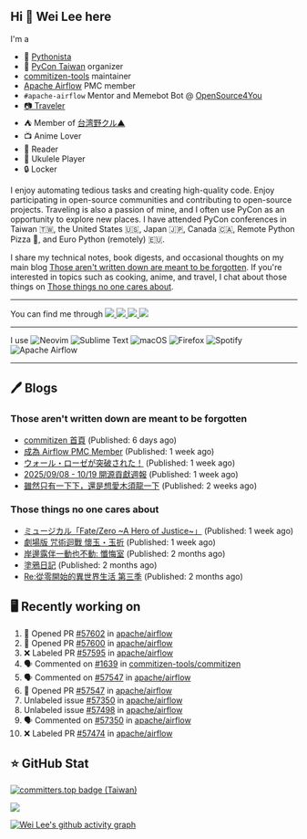## Hi 👋 Wei Lee here

I'm a

* 🐍 [Pythonista](https://pycon-note.wei-lee.me/)
* 🐍 [PyCon Taiwan](https://tw.pycon.org/) organizer
* [commitizen-tools](https://github.com/commitizen-tools) maintainer
* [Apache Airflow](https://github.com/apache/airflow/) PMC member
* `#apache-airflow` Mentor and Memebot Bot @ [OpenSource4You](https://github.com/opensource4you/)
* [📷 Traveler](https://travlog.wei-lee.me/)
* ⛺ Member of [台湾野クル▲](https://twitter.com/Taiwannokuru)
* 📺 Anime Lover
* 📖 Reader
* 🎵 Ukulele Player
* 🔒 Locker

I enjoy automating tedious tasks and creating high-quality code. Enjoy participating in open-source communities and contributing to open-source projects. Traveling is also a passion of mine, and I often use PyCon as an opportunity to explore new places. I have attended PyCon conferences in Taiwan 🇹🇼, the United States 🇺🇸, Japan 🇯🇵, Canada 🇨🇦, Remote Python Pizza 🍕, and Euro Python (remotely) 🇪🇺.

I share my technical notes, book digests, and occasional thoughts on my main blog [Those aren't written down are meant to be forgotten](https://blog.wei-lee.me/). If you're interested in topics such as cooking, anime, and travel, I chat about those things on [Those things no one cares about](https://travlog.wei-lee.me/).


---

<p align="left">
You can find me through
  <a href="https://in.linkedin.com/in/clleew" target="blank">
    <img src="https://img.shields.io/badge/LinkedIn-0077B5?style=for-the-badge&logo=linkedin&logoColor=white" />
  </a>
  <a href="https://twitter.com/clleew" target="blank">
    <img src="https://img.shields.io/badge/Twitter-1DA1F2?style=for-the-badge&logo=twitter&logoColor=white" />
  </a>
  <a href="https://github.com/Lee-W/" target="blank">
    <img src="https://img.shields.io/badge/GitHub-100000?style=for-the-badge&logo=github&logoColor=white" />
  </a>
  <img src="https://img.shields.io/mastodon/follow/109323826846876448?domain=mtd.pythonasia.org" />
</p>

---

I use ![Neovim](https://img.shields.io/badge/NeoVim-%2357A143.svg?&style=for-the-badge&logo=neovim&logoColor=white) ![Sublime Text](https://img.shields.io/badge/sublime_text-%23575757.svg?style=for-the-badge&logo=sublime-text&logoColor=important) ![macOS](https://img.shields.io/badge/mac%20os-000000?style=for-the-badge&logo=macos&logoColor=F0F0F0) ![Firefox](https://img.shields.io/badge/Firefox-FF7139?style=for-the-badge&logo=Firefox-Browser&logoColor=white) ![Spotify](https://img.shields.io/badge/Spotify-1ED760?style=for-the-badge&logo=spotify&logoColor=white) ![Apache Airflow](https://img.shields.io/badge/Apache%20Airflow-017CEE?style=for-the-badge&logo=Apache%20Airflow&logoColor=white)

---


## 🖊️ Blogs

### Those aren't written down are meant to be forgotten

* [commitizen 首頁](https://blog.wei-lee.me/posts/tech/2025/10/commitizen-home-page) (Published: 6 days ago)
* [成為 Airflow PMC Member](https://blog.wei-lee.me/posts/tech/2025/10/becoming-an-airflow-pmc-member) (Published: 1 week ago)
* [ウォール・ローゼが突破された！](https://blog.wei-lee.me/posts/tech/2025/10/it-matters-revised) (Published: 1 week ago)
* [2025/09/08 - 10/19 開源貢獻週報](https://blog.wei-lee.me/posts/tech/2025/10/2025-09-08-10-19-open-source-report) (Published: 1 week ago)
* [雖然只有一下下，還是想愛木須龍一下](https://blog.wei-lee.me/posts/tech/2025/10/airflow-top-commit-count-moment) (Published: 2 weeks ago)

### Those things no one cares about
 
 * [ミュージカル「Fate/Zero ~A Hero of Justice~」](https://travlog.wei-lee.me/posts/review/2025/10/fate-zero-a-hero-of-justice) (Published: 1 week ago)
 * [劇場版 咒術迴戰 懷玉・玉折](https://travlog.wei-lee.me/posts/review/2025/10/jujutsu-kaisen-hidden-inventory-premature-death%E2%80%93the-movie) (Published: 1 week ago)
 * [岸邊露伴一動也不動: 懺悔室](https://travlog.wei-lee.me/posts/review/2025/09/thus-spoke-kjishibe-rohan-at-a-confessional) (Published: 2 months ago)
 * [塗鴉日記](https://travlog.wei-lee.me/posts/review/2025/08/kakukakujikajika) (Published: 2 months ago)
 * [Re:從零開始的異世界生活 第三季](https://travlog.wei-lee.me/posts/review/2025/08/re-0-season-3) (Published: 2 months ago)

## 🖥️ Recently working on

1. 💪 Opened PR [#57602](undefined) in [apache/airflow](https://github.com/apache/airflow)
2. 💪 Opened PR [#57600](undefined) in [apache/airflow](https://github.com/apache/airflow)
3. ❌ Labeled PR [#57595](undefined) in [apache/airflow](https://github.com/apache/airflow)
4. 🗣 Commented on [#1639](https://github.com/commitizen-tools/commitizen/pull/1639#issuecomment-3467644978) in [commitizen-tools/commitizen](https://github.com/commitizen-tools/commitizen)
5. 🗣 Commented on [#57547](https://github.com/apache/airflow/pull/57547#issuecomment-3467581874) in [apache/airflow](https://github.com/apache/airflow)
6. 💪 Opened PR [#57547](undefined) in [apache/airflow](https://github.com/apache/airflow)
7.  Unlabeled issue [#57350](https://github.com/apache/airflow/issues/57350) in [apache/airflow](https://github.com/apache/airflow)
8.  Unlabeled issue [#57498](https://github.com/apache/airflow/issues/57498) in [apache/airflow](https://github.com/apache/airflow)
9. 🗣 Commented on [#57350](https://github.com/apache/airflow/issues/57350#issuecomment-3466971791) in [apache/airflow](https://github.com/apache/airflow)
10. ❌ Labeled PR [#57474](undefined) in [apache/airflow](https://github.com/apache/airflow)


## ⭐ GitHub Stat

[![committers.top badge (Taiwan)](https://user-badge.committers.top/taiwan_public/Lee-W.svg)](https://user-badge.committers.top/taiwan_public/Lee-W)

[![](https://github-readme-stats.vercel.app/api?username=Lee-W&show_icons=true&hide_title=true&cache_seconds=86400)](https://github.com/anuraghazra/github-readme-stats)

[![Wei Lee's github activity graph](https://github-readme-activity-graph.vercel.app/graph?username=Lee-W&theme=dracula)](https://github.com/ashutosh00710/github-readme-activity-graph)

